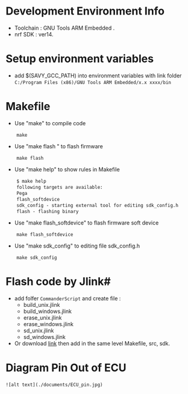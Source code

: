 # Development Environment Info #
- Toolchain : GNU Tools ARM Embedded .
- nrf SDK : ver14.

# Setup environment variables #
- add $(SAVY_GCC_PATH) into environment variables with link folder `C:/Program Files (x86)/GNU Tools ARM Embedded/x.x xxxx/bin`

# Makefile #
- Use "make" to compile code 
```
	make 
``` 
- Use "make flash " to flash firmware
```
	make flash
```
- Use "make help" to show rules in Makefile
```
	$ make help
	following targets are available:
	Pega
	flash_softdevice
	sdk_config - starting external tool for editing sdk_config.h
	flash - flashing binary
```
- Use "make flash_softdevice" to flash firmware soft device
```
	make flash_softdevice
```
- Use "make sdk_config" to editing file sdk_config.h
```
	make sdk_config
```

# Flash code by Jlink#
- add folfer `CommanderScript` and create file :
	+ build_unix.jlink
	+ build_windows.jlink
	+ erase_unix.jlink
	+ erase_windows.jlink
	+ sd_unix.jlink
	+ sd_windows.jlink
- Or download [link](https://drive.google.com/open?id=1qCnWuSdcfI-upwXL5AUr0oc_JZm9ljY9) then add in the same level Makefile, src, sdk.

# Diagram Pin Out of ECU #
	![alt text](./documents/ECU_pin.jpg)
